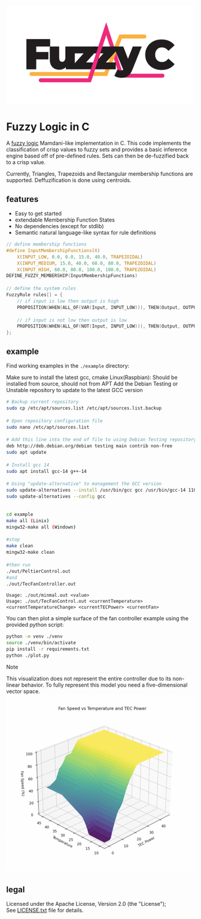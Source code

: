 <p align="center">
    <picture>
        <source media="(prefers-color-scheme: dark)" srcset="./assets/SVG/Dark-Logo.svg">
        <source media="(prefers-color-scheme: light)" srcset="./assets/SVG/Bright-Logo.svg">
        <img alt="Fuzzy C Logoo" width="500" src="./assets/SVG/Bright-Logo.svg">
    </picture>
</p>

# Fuzzy Logic in C

A [fuzzy logic](https://en.wikipedia.org/wiki/Fuzzy_logic) Mamdani-like implementation in C.
This code implements the classification of crisp values to fuzzy sets and provides a basic inference engine based off of pre-defined rules.
Sets can then be de-fuzzified back to a crisp value.

Currently, Triangles, Trapezoids and Rectangular membership functions are supported.
Deffuzification is done using centroids.

## features

- Easy to get started
- extendable Membership Function States
- No dependencies (except for stdlib)
- Semantic natural language-like syntax for rule definitions

```C
// define membership functions
#define InputMembershipFunctions(X)                                            \
    X(INPUT_LOW, 0.0, 0.0, 15.0, 40.0, TRAPEZOIDAL)                            \
    X(INPUT_MEDIUM, 15.0, 40.0, 60.0, 80.0, TRAPEZOIDAL)                       \
    X(INPUT_HIGH, 60.0, 80.0, 100.0, 100.0, TRAPEZOIDAL)
DEFINE_FUZZY_MEMBERSHIP(InputMembershipFunctions)

// define the system rules
FuzzyRule rules[] = {
    // if input is low then output is high
    PROPOSITION(WHEN(ALL_OF(VAR(Input, INPUT_LOW))), THEN(Output, OUTPUT_HIGH)),

    // if input is not low then output is low
    PROPOSITION(WHEN(ALL_OF(NOT(Input, INPUT_LOW))), THEN(Output, OUTPUT_LOW)),
};
```

## example

Find working examples in the `./example` directory:



Make sure to install the latest gcc, cmake
Linux(Raspbian): Should be installed from source, should not from APT
Add the Debian Testing or Unstable repository to update to the latest GCC version

```bash
# Backup current repository 
sudo cp /etc/apt/sources.list /etc/apt/sources.list.backup

# Open repository configuration file
sudo nano /etc/apt/sources.list

# Add this line into the end of file to using Debian Testing repository                         
deb http://deb.debian.org/debian testing main contrib non-free  
sudo apt update

# Install gcc 14
sudo apt install gcc-14 g++-14                                

# Using "update-alternative" to management the GCC version
sudo update-alternatives --install /usr/bin/gcc gcc /usr/bin/gcc-14 110 --slave /usr/bin/g++ g++ /usr/bin/g++-14  
sudo update-alternatives --config gcc                                        
```

```bash

cd example
make all (Linix)
mingw32-make all (Windown)

#stop
make clean
mingw32-make clean

#then run
./out/PeltierControl.out
#and
./out/TecFanController.out
```
```
Usage: ./out/minmal.out <value>
Usage: ./out/TecFanControl.out <currentTemperature> <currentTemperatureChange> <currentTECPower> <currentFan>
```
You can then plot a simple surface of the fan controller example using the provided python script:
```bash
python -m venv ./venv
source ./venv/bin/activate
pip install -r requirements.txt
python ./plot.py
```
> [!NOTE]
> This visualization does not represent the entire controller due to its non-linear behavior.
> To fully represent this model you need a five-dimensional vector space.
> ![./assets/controller-figure.png](./assets/controller-figure.png)

## legal

Licensed under the Apache License, Version 2.0 (the "License"); <br>
See [LICENSE.txt](LICENSE.txt) file for details.

